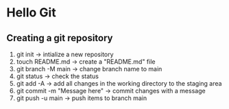 # Hello Git

## Creating a git repository
1. git init -> intialize a new repository
2. touch README.md -> create a "README.md" file
3. git branch -M main -> change branch name to main
4. git status -> check the status
5. git add -A -> add all changes in the working directory to the staging area
6. git commit -m "Message here" -> commit changes with a message
7. git push -u main -> push items to branch main
